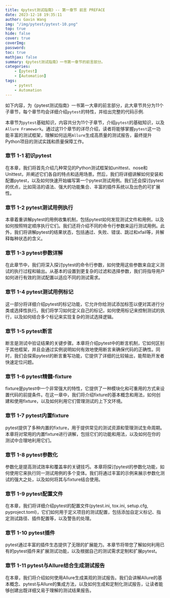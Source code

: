 ```yaml
---
title: 《pytest测试指南》-- 第一章节 前言 PREFACE
date: 2023-12-18 19:35:11
author: Gavin Wang
img: "/img/pytest/pytest-10.png"
top: true
hide: false
cover: true
coverImg: 
password: 
toc: true
mathjax: false
summary: 《pytest测试指南》一书第一章节的前言部分。
categories:
    - [pytest]
    - [Automation]
tags:
    - pytest
    - Automation
---
```


如下内容，为《pytest测试指南》一书第一大章的前言部分，此大章节共分为11个子章节，每个章节均会详细介绍`pytest`的特性，并给出完整的代码示例.


本章节为`pytest`基础知识，内容共分为11个子章节，介绍`pytest`的基础知识，以及`Allure Framework`。通过这11个章节的详尽介绍，读者将能够掌握`pytest`这一功能丰富的测试框架，理解如何运用`Allure`生成高质量的测试报告，最终提升Python项目的测试实践和质量保障工作。

### 章节 1-1 初识pytest

在本章，我们将首先介绍几种常见的Python测试框架如unittest、nose和Unittest，并阐述它们各自的特点和适用场景。然后，我们将详细讲解如何安装和配置pytest，以及如何快速开始编写第一个pytest测试用例。我们还会探讨pytest的优点，比如简洁的语法、强大的功能集合、丰富的插件系统以及出色的可扩展性。

### 章节 1-2 pytest测试用例执行

本章着重讲解pytest的用例收集机制，包括pytest如何发现测试文件和用例，以及如何按照特定顺序执行它们。我们还将介绍不同的命令行参数来运行测试用例。此外，我们将讲解pytest的结果状态，包括通过、失败、错误、跳过和xfail等，并解释每种状态的含义。

### 章节 1-3 pytest参数详解

在此章节中，我们将深入探讨pytest的命令行参数，如何使用这些参数来自定义测试的执行过程和输出。从基本的设置到更复杂的过滤和选择参数，我们将指导用户如何进行有效的测试配置以适应不同的测试需求。

### 章节 1-4 pytest测试用例标记

这一部分将详细介绍pytest的标记功能，它允许你给测试添加标签以便对其进行分类或选择性执行。我们将学习如何定义自己的标记，如何使用标记来控制测试的执行，以及如何结合多个标记来实现复杂的测试选择逻辑。

### 章节 1-5 pytest断言

断言是测试中验证结果的关键步骤。本章将介绍pytest中的断言机制，它如何区别于其他框架，并且会通过实例说明如何有效地使用断言来确保代码的正确性。同时，我们会探索pytest的断言重写功能，它提供了详细的比较输出，能帮助开发者快速定位问题。

### 章节 1-6 pytest精髓-fixture

fixture是pytest中一个非常强大的特性，它提供了一种模块化和可重用的方式来设置代码的前提条件。在这一章中，我们将介绍fixture的基本概念和用法，如何创建和使用fixture，以及如何利用它们管理测试的上下文环境。

### 章节 1-7 pytest内置fixture

pytest提供了多种内置的fixture，用于提供常见的测试资源和管理测试生命周期。本章将对常用的内置fixture进行讲解，包括它们的功能和用法，以及如何在你的测试中合理地利用它们。

### 章节 1-8 pytest参数化

参数化是提高测试效率和覆盖率的关键技巧。本章将探讨pytest的参数化功能，如何使用它来执行同一测试用例的多个变体。我们将通过丰富的示例来展示参数化测试的强大之处，以及如何将其与fixture结合使用。

### 章节 1-9 pytest配置文件

在本章，我们将详细介绍pytest的配置文件(pytest.ini, tox.ini, setup.cfg, pyproject.toml)，它们如何用于定义项目的测试配置，包括添加自定义标记、指定测试路径、插件配置等，以及警告的处理。

### 章节 1-10 pytest插件

pytest通过丰富的插件生态提供了无限的扩展能力。本章节将带您了解如何利用已有的pytest插件来扩展测试功能，以及根据自己的测试需求定制和扩展pytest。

### 章节 1-11 pytest与Allure结合生成测试报告

在本章，我们将介绍如何使用Allure生成美观的测试报告。我们会讲解Allure的基本概念、pytest与Allure的集成方法，以及如何生成和定制化测试报告，让读者能够创建出既详细又易于理解的测试结果报告。


